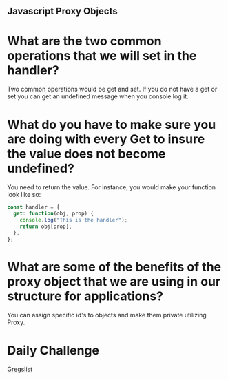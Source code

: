 ## Javascript Proxy Objects

# What are the two common operations that we will set in the handler?

Two common operations would be get and set. If you do not have a get or set you can get an undefined message when you console log it.

# What do you have to make sure you are doing with every Get to insure the value does not become undefined?

You need to return the value. For instance, you would make your function look like so:

```javascript
const handler = {
  get: function(obj, prop) {
    console.log("This is the handler");
    return obj[prop];
  },
};
```

# What are some of the benefits of the proxy object that we are using in our structure for applications?

You can assign specific id's to objects and make them private utilizing Proxy.

# Daily Challenge

[Gregslist](https://derekshain.github.io/gregslist/)
